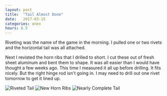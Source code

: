 ```yaml
---
layout: post
title:  "Tail Almost Done"
date:   2017-03-15 
categories: onex
hours: 6.5
---
```


Riveting was the name of the game in the morning. I pulled one or two rivets and the horizontal tail was all attached.

Next I revisted the horn ribs that I drilled to short.  I cut these out of fresh sheet aluminum and bent them to shape.  It was all easier than I would have thought a few weeks ago.  This time I measured it all up before drilling.  It fits nicely.  But the right hinge rod isn't going in.  I may need to drill out one rivet tomorrow to get it lined up.

![Riveted Tail](/onex/img/2017-03-15/1.jpg)
![New Horn Ribs](/onex/img/2017-03-15/2.jpg)
![Nearly Complete Tail](/onex/img/2017-03-15/3.jpg)
